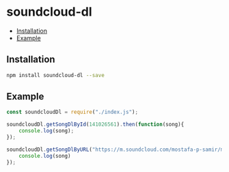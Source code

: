 # soundcloud-dl

<!-- vim-markdown-toc GFM -->

* [Installation](#installation)
* [Example](#example)

<!-- vim-markdown-toc -->

## Installation

```bash
npm install soundcloud-dl --save
```

## Example

```javascript
const soundcloudDl = require("./index.js");

soundcloudDl.getSongDlById(141026561).then(function(song){
	console.log(song);
});

soundcloudDl.getSongDlByURL("https://m.soundcloud.com/mostafa-p-samir/mgk-swing-life-away").then(function(song){
	console.log(song)
});
```

